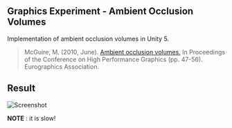 ## Graphics Experiment - Ambient Occlusion Volumes

Implementation of ambient occlusion volumes in Unity 5.

> McGuire, M. (2010, June).
> [Ambient occlusion volumes.](http://graphics.cs.williams.edu/papers/AOVHPG10/)
> In Proceedings of the Conference on High Performance Graphics (pp. 47-56).
> Eurographics Association.

## Result

![Screenshot](https://raw.github.com/speps/GX-AmbientOcclusionVolumes/master/aov-screenshot01.png)

**NOTE** : it is slow!